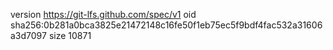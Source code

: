 version https://git-lfs.github.com/spec/v1
oid sha256:0b281a0bca3825e21472148c16fe50f1eb75ec5f9bdf4fac532a31606a3d7097
size 10871

